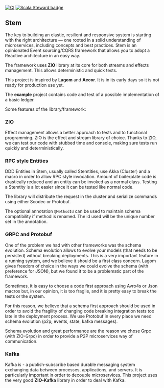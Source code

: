 [![CI](https://github.com/thehonesttech/stem/actions/workflows/scala.yml/badge.svg?branch=master)](https://github.com/thehonesttech/stem/actions/workflows/scala.yml) [![Scala Steward badge](https://img.shields.io/badge/Scala_Steward-helping-blue.svg?style=flat&logo=data:image/png;base64,iVBORw0KGgoAAAANSUhEUgAAAA4AAAAQCAMAAAARSr4IAAAAVFBMVEUAAACHjojlOy5NWlrKzcYRKjGFjIbp293YycuLa3pYY2LSqql4f3pCUFTgSjNodYRmcXUsPD/NTTbjRS+2jomhgnzNc223cGvZS0HaSD0XLjbaSjElhIr+AAAAAXRSTlMAQObYZgAAAHlJREFUCNdNyosOwyAIhWHAQS1Vt7a77/3fcxxdmv0xwmckutAR1nkm4ggbyEcg/wWmlGLDAA3oL50xi6fk5ffZ3E2E3QfZDCcCN2YtbEWZt+Drc6u6rlqv7Uk0LdKqqr5rk2UCRXOk0vmQKGfc94nOJyQjouF9H/wCc9gECEYfONoAAAAASUVORK5CYII=)](https://scala-steward.org)

## Stem

The key to building an elastic, resilient and responsive system is starting with the right architecture — one rooted in a solid understanding of microservices, including concepts and best practices. 
Stem is an opinionated Event sourcing/CQRS framework that allows you to adopt a Reactive architecture in an easy way.

The framework uses **ZIO** library at its core for both streams and effects management.
This allows deterministic and quick tests.
 
This project is inspired by **Lagom** and **Aecor**.
It is in its early days so it is not ready for production use yet.

The **example** project contains code and test of a possible implementation of a basic ledger.

Some features of the library/framework:

### ZIO
Effect management allows a better approach to tests and to functional programming.
ZIO is the effect and stream library of choice.
Thanks to ZIO, we can test our code with stubbed time and console, making sure tests run quickly and deterministically.

### RPC style Entities
DDD Entities in Stem, usually called Stemtities, use Akka (Cluster) and a macro in order to
allow RPC style invocation. Amount of boilerplate code is drastically reduced and an entity can be invoked
as a normal class.
Testing a Stemtity is a lot easier since it can be tested like normal code.

The library will distribute the request in the cluster and serialize commands using either Scodec or Protobuf.

The optional annotation `@MethodId` can be used to maintain schema compatibility if method is renamed.
The id used will be the unique number set in the annotation.

### GRPC and Protobuf
One of the problem we had with other frameworks was the schema evolution.
Schema evolution allows to evolve your models (that needs to be persisted) without breaking deployments.
This is a very important feature in a running system, and we believe it should be a first class concern.
Lagom gives freedom of choice in the ways we could evolve the schema (with preference for JSON), but we found
it to be a problematic part of the framework.

Sometimes, it is easy to choose a code first approach using Avro4s or Json macros but, in our opinion, it is too fragile,
and it is pretty easy to break the tests or the system.

For this reason, we believe that a schema first approach should be used in order to avoid the fragility of 
changing code breaking integration tests too late in the deployment process.
We use Protobuf in every place we need schema evolution (p2p, events, state, kafka messages).

Schema evolution and great performance are the reason we chose Grpc (with ZIO-Grpc) in order to provide a P2P microservices way of communication.
 

### Kafka
Kafka is - a publish-subscribe based durable messaging system exchanging data between processes, applications, and servers. It is particularly important in order to
decouple microservices. This project uses the very good **ZIO-Kafka** library in order to deal with Kafka.

